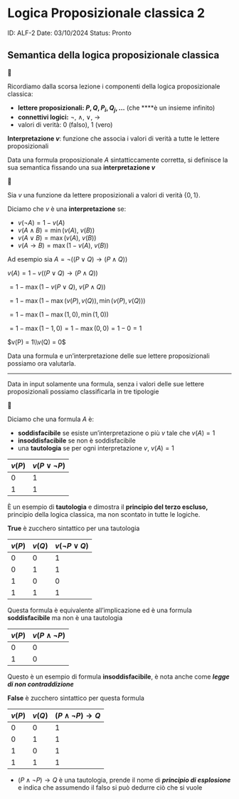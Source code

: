 # Logica Proposizionale classica 2

ID: ALF-2
Date: 03/10/2024
Status: Pronto

## Semantica della logica proposizionale classica

<aside>
📌

Ricordiamo dalla scorsa lezione i componenti della logica proposizionale classica:

- **lettere proposizionali: $P, Q, P_i, Q_j, \dots$** (che ****è un insieme infinito)
- **connettivi logici:** $\lnot,\ \land,\ \lor,\ \rightarrow$
- valori di verità: $0$ (falso), $1$ (vero)
</aside>

**Interpretazione $v$**: funzione che associa i valori di verità a tutte le lettere proposizionali

Data una formula proposizionale $A$ sintatticcamente corretta, si definisce la sua semantica fissando una sua **interpretazione *$v$***

<aside>
📌

Sia $v$ una funzione da lettere proposizionali a valori di verità $\{0, 1\}$.

Diciamo che $v$ è una **interpretazione** se:

- $v(\lnot A) = 1 - v(A)$
- $v(A \land B) = \min{\big(v(A),\ v(B)\big)}$
- $v(A \lor B) = \max{\big(v(A),\ v(B)\big)}$
- $v(A\rightarrow B)=\max{\big(1-v(A),\ v(B)\big)}$
</aside>

Ad esempio sia $A = \lnot\big((P\lor Q) \rightarrow (P\land Q)\big)$

$v(A) = 1 - v\big((P\lor Q) \rightarrow(P\land Q)\big)$

$= 1 - \max{\big(1 - v(P\lor Q),\ v(P \land Q)\big)}$

$= 1 - \max{\big(1 - \max{(v(P), v(Q)), \min{(v(P), v(Q))}}\big)}$

$= 1 - \max{\big(1 - \max{(1, 0), \min{(1, 0)}}\big)}$

$= 1 - \max{(1 - 1, 0)} = 1 - \max{(0,0)} = 1-0 = 1$ 

$v(P) = 1\\v(Q) = 0$

Data una formula e un’interpretazione delle sue lettere proposizionali possiamo ora valutarla.

---

Data in input solamente una formula, senza i valori delle sue lettere proposizionali possiamo classificarla in tre tipologie

<aside>
📌

Diciamo che una formula $A$ è:

- **soddisfacibile** se esiste un’interpretazione o più $v$ tale che $v(A) = 1$
- **insoddisfacibile** se non è soddisfacibile
- una **tautologia** se per ogni interpretazione $v$, $v(A) = 1$
</aside>

| $v(P)$ | $v(P \lor \lnot P)$ |
| --- | --- |
| 0 | 1 |
| 1 | 1 |

È un esempio di **tautologia** e dimostra il **principio del terzo escluso,** principio della logica classica, ma non scontato in tutte le logiche.

**True** è zucchero sintattico per una tautologia

| $v(P)$ | $v(Q)$ | $v(\lnot P \lor Q)$ |
| --- | --- | --- |
| 0 | 0 | 1 |
| 0 | 1 | 1 |
| 1 | 0 | 0 |
| 1 | 1 | 1 |

Questa formula è equivalente all’implicazione ed è una formula **soddisfacibile** ma non è una tautologia

| $v(P)$ | $v(P\land \lnot P)$ |
| --- | --- |
| 0 | 0 |
| 1 | 0 |

Questo è un esempio di formula **insoddisfacibile**, è nota anche come ***legge di non contraddizione***

**False** è zucchero sintattico per questa formula

| $v(P)$ | $v(Q)$ | $(P \land \lnot P) \to Q$ |
| --- | --- | --- |
| 0 | 0 | 1 |
| 0 | 1 | 1 |
| 1 | 0 | 1 |
| 1 | 1 | 1 |

- $(P\land \lnot P) \rightarrow Q$ è una tautologia, prende il nome di ***principio di esplosione*** e indica che assumendo il falso si può dedurre ciò che si vuole